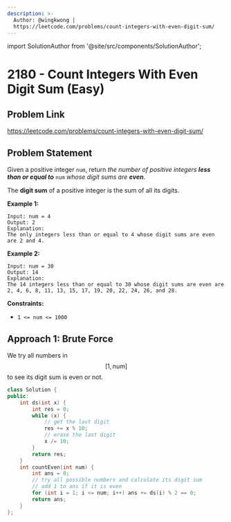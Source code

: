 ```yaml
---
description: >-
  Author: @wingkwong |
  https://leetcode.com/problems/count-integers-with-even-digit-sum/
---
```


import SolutionAuthor from '@site/src/components/SolutionAuthor';

# 2180 - Count Integers With Even Digit Sum (Easy)

## Problem Link

https://leetcode.com/problems/count-integers-with-even-digit-sum/

## Problem Statement

Given a positive integer `num`, return _the number of positive integers **less than or equal to**_ `num` _whose digit sums are **even**_.

The **digit sum** of a positive integer is the sum of all its digits.

**Example 1:**

```
Input: num = 4
Output: 2
Explanation:
The only integers less than or equal to 4 whose digit sums are even are 2 and 4.    
```

**Example 2:**

```
Input: num = 30
Output: 14
Explanation:
The 14 integers less than or equal to 30 whose digit sums are even are
2, 4, 6, 8, 11, 13, 15, 17, 19, 20, 22, 24, 26, and 28.
```



**Constraints:**

* `1 <= num <= 1000`

## Approach 1: Brute Force

We try all numbers in $$[1, num]$$ to see its digit sum is even or not.

<SolutionAuthor name="@wingkwong"/>

```cpp
class Solution {
public:
    int ds(int x) {
        int res = 0;
        while (x) {
            // get the last digit
            res += x % 10;
            // erase the last digit
            x /= 10;
        }
        return res;
    }
    int countEven(int num) {
        int ans = 0;
        // try all possible numbers and calculate its digit sum
        // add 1 to ans if it is even
        for (int i = 1; i <= num; i++) ans += ds(i) % 2 == 0;
        return ans;
    }
};
```
